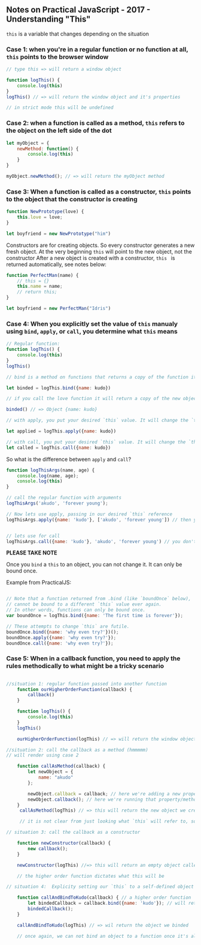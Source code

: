 ## Notes on Practical JavaScript - 2017 - Understanding "This"

`this` is a variable that changes depending on the situation

### Case 1: when you're in a regular function or no function at all, `this` points to the browser window

```javascript
// type this => will return a window object

function logThis() {
    console.log(this)
}
logThis() // => will return the window object and it's properties

// in strict mode this will be undefined

```

### Case 2: when a function is called as a method, `this` refers to the object on the left side of the dot
```javascript
let myObject = {
    newMethod: function() {
        console.log(this)
    }
}

myObject.newMethod(); // => will return the myObject method

```

### Case 3: When a function is called as a constructor, `this` points to the object that the constructor is creating

```javascript
function NewPrototype(love) {
    this.love = love;
}

let boyfriend = new NewPrototype("him")

```
Constructors are for creating objects. So every constructor generates a new fresh object.
At the very beginning `this` will point to the new object, not the constructor
After a new object is created with a constructor, `this ` is returned automatically, see notes below:

```javascript
function PerfectMan(name) {
    // this = {}
    this.name = name;
    // return this;
}

let boyfriend = new PerfectMan("Idris")
```

### Case 4: When you explicitly set the value of `this` manualy using `bind`, `apply`, or `call`, you determine what `this` means

```javascript
// Regular function:
function logThis() {
    console.log(this)
}
logThis()

// bind is a method on functions that returns a copy of the function it's called on where `this` is set to the first argument passed into bind

let binded = logThis.bind({name: kudo})

// if you call the love function it will return a copy of the new object which was passed in as an argument

binded() // => Object {name: kudo}

// with apply, you put your desired `this` value. It will change the `this` value inside of a function and run it immediately. bind returns a copy that you have to run separately

let applied = logThis.apply({name: kudo})

// with call, you put your desired `this` value. It will change the `this` value inside of a function and run it immediately. bind returns a copy that you have to run separately
let called = logThis.call({name: kudo})

```

So what is the difference between `apply` and `call`?

```javascript
function logThisArgs(name, age) {
    console.log(name, age);
	console.log(this)
}

// call the regular function with arguments
logThisArgs('akudo', 'forever young');

// Now lets use apply, passing in our desired `this` reference
logThisArgs.apply({name: 'kudo'}, ['akudo', 'forever young']) // then you pass in your arguments as an array


// lets use for call
logThisArgs.call({name: 'kudo'}, 'akudo', 'forever young') // you don't need to pass in your arguments as an array, just one by one

```

**PLEASE TAKE NOTE**

Once you `bind` a `this` to an object, you can not change it. It can only be bound once.


Example from PracticalJS:
```javascript

// Note that a function returned from .bind (like `boundOnce` below),
// cannot be bound to a different `this` value ever again.
// In other words, functions can only be bound once.
var boundOnce = logThis.bind({name: 'The first time is forever'});

// These attempts to change `this` are futile.
boundOnce.bind({name: 'why even try?'})();
boundOnce.apply({name: 'why even try?'});
boundOnce.call({name: 'why even try?'});

```

### Case 5: When in a callback function, you need to apply the rules methodically to what might be a tricky scenario


```javascript

//situation 1: regular function passed into another function
    function ourHigherOrderFunction(callback) {
        callback()
    }

    function logThis() {
        console.log(this)
    }
    logThis()

    ourHigherOrderFunction(logThis) // => will return the window object as expected from case 1

//situation 2: call the callback as a method (hmmmmm)
// will render using case 2

    function callAsMethod(callback) {
        let newObject = {
            name: "akudo"
        };

        newObject.callback = callback; // here we're adding a new property
        newObject.callback(); // here we're running that property/method
    }
     callAsMethod(logThis) // => this will return the new object we created

     // it is not clear from just looking what `this` will refer to, so we have to pay attention to what the callback is doing

// situation 3: call the callback as a constructor

    function newConstructor(callback) {
        new callback();
    }

    newConstructor(logThis) //=> this will return an empty object called logThis

    // the higher order function dictates what this will be

// situation 4:  Explicity setting our `this` to a self-defined object

    function callAndBindToKudo(callback) { // a higher order function
        let bindedCallback = callback.bind({name: 'kudo'}); // will return a copy of the function where `this` is bound to what we specify
        bindedCallback();
    }

    callAndBindToKudo(logThis) // => wil return the object we binded

    // once again, we can not bind an object to a function once it's already been bound Explicity
    


```
